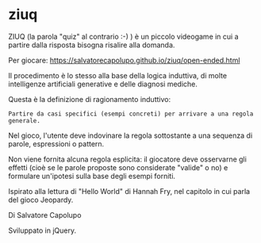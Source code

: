 # ziuq

ZIUQ (la parola "quiz" al contrario :-) ) è un piccolo videogame in cui a partire dalla risposta bisogna risalire alla domanda.

Per giocare:
https://salvatorecapolupo.github.io/ziuq/open-ended.html

Il procedimento è lo stesso alla base della logica induttiva, di molte intelligenze artificiali generative e delle diagnosi mediche.

Questa è la definizione di ragionamento induttivo:

    Partire da casi specifici (esempi concreti) per arrivare a una regola generale.

Nel gioco, l'utente deve indovinare la regola sottostante a una sequenza di parole, espressioni o pattern. 

Non viene fornita alcuna regola esplicita: il giocatore deve osservarne gli effetti 
(cioè se le parole proposte sono considerate "valide" o no) e formulare un'ipotesi 
sulla base degli esempi forniti.

Ispirato alla lettura di "Hello World" di Hannah Fry, nel capitolo in cui parla del gioco Jeopardy. 

Di Salvatore Capolupo

Sviluppato in jQuery. 

